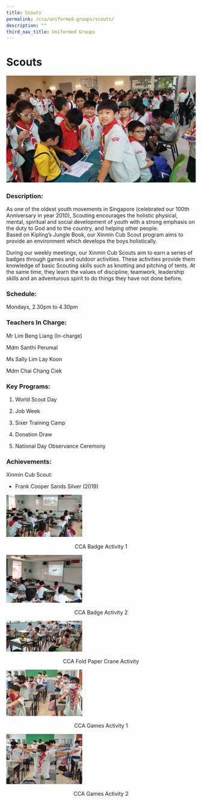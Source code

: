 ```yaml
---
title: Scouts
permalink: /cca/uniformed-groups/scouts/
description: ""
third_nav_title: Uniformed Groups
---
```

# **Scouts**

![](/images/scout-website-photo-1.jpg)

### Description:

As one of the oldest youth movements in Singapore (celebrated our 100th Anniversary in year 2010), Scouting encourages the holistic physical, mental, spiritual and social development of youth with a strong emphasis on the duty to God and to the country, and helping other people.  
Based on Kipling’s Jungle Book, our Xinmin Cub Scout program aims to provide an environment which develops the boys holistically.

During our weekly meetings, our Xinmin Cub Scouts aim to earn a series of badges through games and outdoor activities. These activities provide them knowledge of basic Scouting skills such as knotting and pitching of tents. At the same time, they learn the values of discipline, teamwork, leadership skills and an adventurous spirit to do things they have not done before.

### Schedule:

Mondays, 2.30pm to 4.30pm


### Teachers In Charge:

Mr Lim Beng Liang (In-charge)

Mdm Santhi Perumal

Ms Sally Lim Lay Koon

Mdm Chai Chang Ciek

### Key Programs:

1) World Scout Day

2) Job Week

3) Sixer Training Camp

4) Donation Draw

5) National Day Observance Ceremony

### Achievements:

Xinmin Cub Scout:     
* Frank Cooper Sands Silver (2019)


<img src="/images/CCA-Badge-Activity-1-300x167.jpg" 
     style="width:40%">
<center>CCA Badge Activity 1</center>

<img src="/images/CCA-Badge-Activity-2-300x188.jpg" 
     style="width:40%">
<center>CCA Badge Activity 2</center>

<img src="/images/CCA-Fold-Paper-Crane-Activity-300x123.jpg" 
     style="width:40%">
<center>CCA Fold Paper Crane Activity</center>

<img src="/images/CCA-Games-Activity-1-300x182.jpg" 
     style="width:40%">
<center>CCA Games Activity 1</center>

<img src="/images/CCA-Games-Activity-2-300x198.jpg" 
     style="width:40%">
<center>CCA Games Activity 2</center>